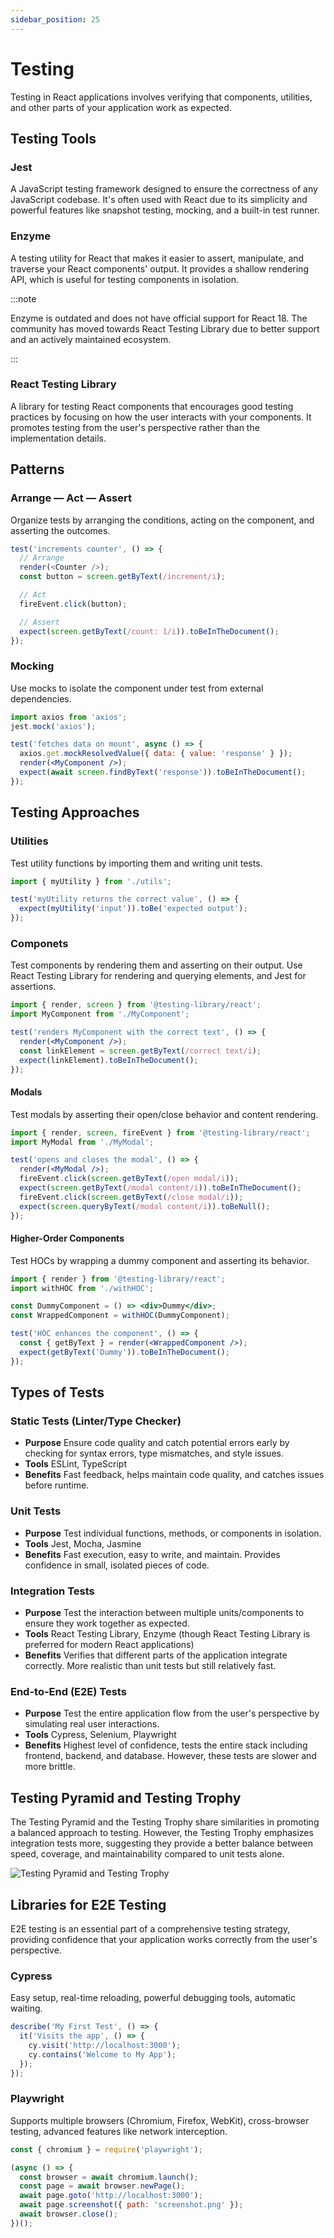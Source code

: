 ```yaml
---
sidebar_position: 25
---
```


# Testing

Testing in React applications involves verifying that components, utilities, and
other parts of your application work as expected.

## Testing Tools

### Jest

A JavaScript testing framework designed to ensure the correctness of any
JavaScript codebase. It's often used with React due to its simplicity and
powerful features like snapshot testing, mocking, and a built-in test runner.

### Enzyme

A testing utility for React that makes it easier to assert, manipulate, and
traverse your React components' output. It provides a shallow rendering API,
which is useful for testing components in isolation.

:::note

Enzyme is outdated and does not have official support for React 18. The
community has moved towards React Testing Library due to better support and an
actively maintained ecosystem.

:::

### React Testing Library

A library for testing React components that encourages good testing practices by
focusing on how the user interacts with your components. It promotes testing
from the user's perspective rather than the implementation details.

## Patterns

### Arrange — Act — Assert

Organize tests by arranging the conditions, acting on the component, and
asserting the outcomes.

```javascript
test('increments counter', () => {
  // Arrange
  render(<Counter />);
  const button = screen.getByText(/increment/i);

  // Act
  fireEvent.click(button);

  // Assert
  expect(screen.getByText(/count: 1/i)).toBeInTheDocument();
});
```

### Mocking

Use mocks to isolate the component under test from external dependencies.

```jsx
import axios from 'axios';
jest.mock('axios');

test('fetches data on mount', async () => {
  axios.get.mockResolvedValue({ data: { value: 'response' } });
  render(<MyComponent />);
  expect(await screen.findByText('response')).toBeInTheDocument();
});
```

## Testing Approaches

### Utilities

Test utility functions by importing them and writing unit tests.

```javascript
import { myUtility } from './utils';

test('myUtility returns the correct value', () => {
  expect(myUtility('input')).toBe('expected output');
});
```

### Componets

Test components by rendering them and asserting on their output. Use React
Testing Library for rendering and querying elements, and Jest for assertions.

```jsx
import { render, screen } from '@testing-library/react';
import MyComponent from './MyComponent';

test('renders MyComponent with the correct text', () => {
  render(<MyComponent />);
  const linkElement = screen.getByText(/correct text/i);
  expect(linkElement).toBeInTheDocument();
});
```

#### Modals

Test modals by asserting their open/close behavior and content rendering.

```jsx
import { render, screen, fireEvent } from '@testing-library/react';
import MyModal from './MyModal';

test('opens and closes the modal', () => {
  render(<MyModal />);
  fireEvent.click(screen.getByText(/open modal/i));
  expect(screen.getByText(/modal content/i)).toBeInTheDocument();
  fireEvent.click(screen.getByText(/close modal/i));
  expect(screen.queryByText(/modal content/i)).toBeNull();
});
```

#### Higher-Order Components

Test HOCs by wrapping a dummy component and asserting its behavior.

```jsx
import { render } from '@testing-library/react';
import withHOC from './withHOC';

const DummyComponent = () => <div>Dummy</div>;
const WrappedComponent = withHOC(DummyComponent);

test('HOC enhances the component', () => {
  const { getByText } = render(<WrappedComponent />);
  expect(getByText('Dummy')).toBeInTheDocument();
});
```

## Types of Tests

### Static Tests (Linter/Type Checker)

- **Purpose** Ensure code quality and catch potential errors early by checking
  for syntax errors, type mismatches, and style issues.
- **Tools** ESLint, TypeScript
- **Benefits** Fast feedback, helps maintain code quality, and catches issues
  before runtime.

### Unit Tests

- **Purpose** Test individual functions, methods, or components in isolation.
- **Tools** Jest, Mocha, Jasmine
- **Benefits** Fast execution, easy to write, and maintain. Provides confidence
  in small, isolated pieces of code.

### Integration Tests

- **Purpose** Test the interaction between multiple units/components to ensure
  they work together as expected.
- **Tools** React Testing Library, Enzyme (though React Testing Library is
  preferred for modern React applications)
- **Benefits** Verifies that different parts of the application integrate
  correctly. More realistic than unit tests but still relatively fast.

### End-to-End (E2E) Tests

- **Purpose** Test the entire application flow from the user's perspective by
  simulating real user interactions.
- **Tools** Cypress, Selenium, Playwright
- **Benefits** Highest level of confidence, tests the entire stack including
  frontend, backend, and database. However, these tests are slower and more
  brittle.

## Testing Pyramid and Testing Trophy

The Testing Pyramid and the Testing Trophy share similarities in promoting a
balanced approach to testing. However, the Testing Trophy emphasizes integration
tests more, suggesting they provide a better balance between speed, coverage,
and maintainability compared to unit tests alone.

![Testing Pyramid and Testing Trophy](/img/test-shapes.png)

## Libraries for E2E Testing

E2E testing is an essential part of a comprehensive testing strategy, providing
confidence that your application works correctly from the user's perspective.

### Cypress

Easy setup, real-time reloading, powerful debugging tools, automatic waiting.

```javascript
describe('My First Test', () => {
  it('Visits the app', () => {
    cy.visit('http://localhost:3000');
    cy.contains('Welcome to My App');
  });
});
```

### Playwright

Supports multiple browsers (Chromium, Firefox, WebKit), cross-browser testing,
advanced features like network interception.

```javascript
const { chromium } = require('playwright');

(async () => {
  const browser = await chromium.launch();
  const page = await browser.newPage();
  await page.goto('http://localhost:3000');
  await page.screenshot({ path: 'screenshot.png' });
  await browser.close();
})();
```

